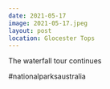 ```yaml
---
date: 2021-05-17
image: 2021-05-17.jpeg
layout: post
location: Glocester Tops
---
```


The waterfall tour continues

#nationalparksaustralia

